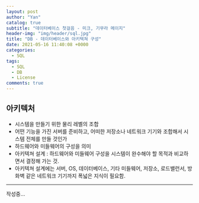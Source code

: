 ```yaml
---
layout: post
author: "Yan"
catalog: true
subtitle: "데이터베이스 첫걸음 - 미크, 기무라 메이지"
header-img: "img/header/sql.jpg"
title: "DB - 데이터베이스와 아키텍쳐 구성"
date: 2021-05-16 11:40:08 +0000
categories:
  - SQL
tags:
  - SQL
  - DB
  - License
comments: true
---
```


## 아키텍처

- 시스템을 만들기 위한 물리 레벨의 조합
- 어떤 기능을 가진 서버를 준비하고, 어떠한 저장소나 네트워크 기기와 조합해서 시스템 전체를 만들 것인가
- 하드웨어와 미들웨어의 구성을 의미
- 아키텍쳐 설계 : 하드웨어와 미들웨어 구성을 시스템이 완수해야 할 목적과 비교하면서 결정해 가는 것.
- 아키텍쳐 설계에는 서버, OS, 데이터베이스, 기타 미들웨어, 저장소, 로드밸런서, 방화벽 같은 네트워크 기기까지 폭넓은 지식이 필요함.

---

작성중...
